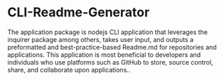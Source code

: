 # CLI-Readme-Generator
The application package is nodejs CLI application that leverages the inquirer package among others, takes user input, and outputs a preformatted and best-practice-based Readme.md for repositories and applications.  This application is most beneficial to developers and individuals who use platforms such as GitHub to store, source control, share, and collaborate upon applications..
